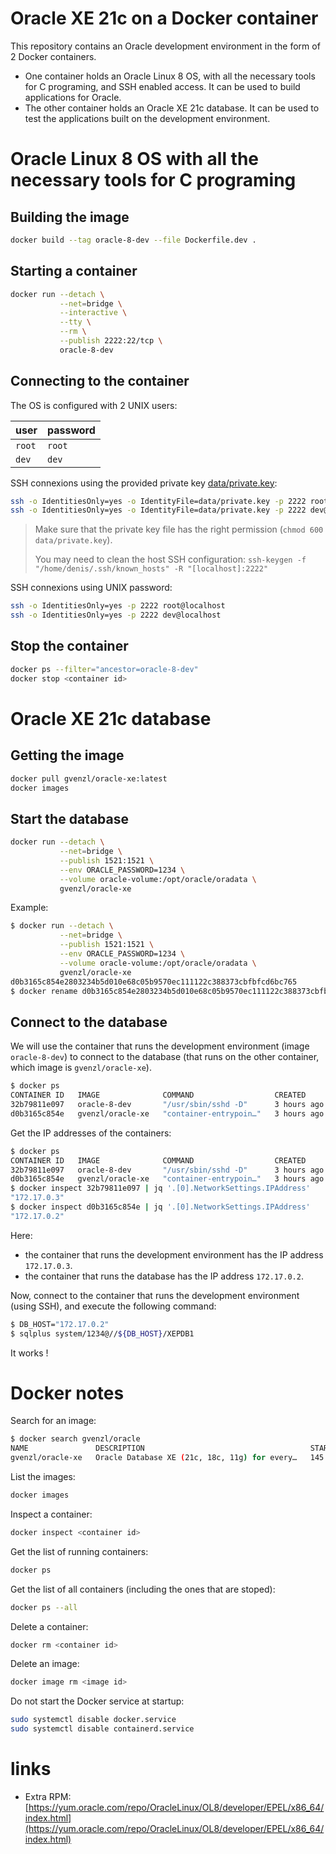 # Oracle XE 21c on a Docker container

This repository contains an Oracle development environment in the form of 2 Docker containers.

* One container holds an Oracle Linux 8 OS, with all the necessary tools for C programing, and SSH enabled access. It can be used to build applications for Oracle.
* The other container holds an Oracle XE 21c database. It can be used to test the applications built on the development environment.

# Oracle Linux 8 OS with all the necessary tools for C programing

## Building the image

```bash
docker build --tag oracle-8-dev --file Dockerfile.dev .
```

## Starting a container

```bash
docker run --detach \
           --net=bridge \
           --interactive \
           --tty \
           --rm \
           --publish 2222:22/tcp \
           oracle-8-dev
```

## Connecting to the container

The OS is configured with 2 UNIX users:

| user               | password           |
|--------------------|--------------------|
| `root`             | `root`             |
| `dev`              | `dev`              |

SSH connexions using the provided private key [data/private.key](data/private.key):

```bash
ssh -o IdentitiesOnly=yes -o IdentityFile=data/private.key -p 2222 root@localhost
ssh -o IdentitiesOnly=yes -o IdentityFile=data/private.key -p 2222 dev@localhost
```

> Make sure that the private key file has the right permission (`chmod 600 data/private.key`).
>
> You may need to clean the host SSH configuration: `ssh-keygen -f "/home/denis/.ssh/known_hosts" -R "[localhost]:2222"`

SSH connexions using UNIX password:

```bash
ssh -o IdentitiesOnly=yes -p 2222 root@localhost
ssh -o IdentitiesOnly=yes -p 2222 dev@localhost
```

## Stop the container

```bash
docker ps --filter="ancestor=oracle-8-dev"
docker stop <container id>
```

# Oracle XE 21c database

## Getting the image

```bash
docker pull gvenzl/oracle-xe:latest
docker images
``` 

## Start the database

```bash
docker run --detach \
           --net=bridge \
           --publish 1521:1521 \
           --env ORACLE_PASSWORD=1234 \
           --volume oracle-volume:/opt/oracle/oradata \
           gvenzl/oracle-xe
```

Example:

```bash
$ docker run --detach \
           --net=bridge \
           --publish 1521:1521 \
           --env ORACLE_PASSWORD=1234 \
           --volume oracle-volume:/opt/oracle/oradata \
           gvenzl/oracle-xe
d0b3165c854e2803234b5d010e68c05b9570ec111122c388373cbfbfcd6bc765
$ docker rename d0b3165c854e2803234b5d010e68c05b9570ec111122c388373cbfbfcd6bc765 my-database
```

## Connect to the database

We will use the container that runs the development environment (image `oracle-8-dev`) to connect to the database (that runs on the other container, which image is `gvenzl/oracle-xe`).

```bash
$ docker ps
CONTAINER ID   IMAGE              COMMAND                  CREATED       STATUS       PORTS                                       NAMES
32b79811e097   oracle-8-dev       "/usr/sbin/sshd -D"      3 hours ago   Up 3 hours   0.0.0.0:2222->22/tcp, :::2222->22/tcp       hungry_sinoussi
d0b3165c854e   gvenzl/oracle-xe   "container-entrypoin…"   3 hours ago   Up 3 hours   0.0.0.0:1521->1521/tcp, :::1521->1521/tcp   my-database
```

Get the IP addresses of the containers:

```bash
$ docker ps
CONTAINER ID   IMAGE              COMMAND                  CREATED       STATUS       PORTS                                       NAMES
32b79811e097   oracle-8-dev       "/usr/sbin/sshd -D"      3 hours ago   Up 3 hours   0.0.0.0:2222->22/tcp, :::2222->22/tcp       hungry_sinoussi
d0b3165c854e   gvenzl/oracle-xe   "container-entrypoin…"   3 hours ago   Up 3 hours   0.0.0.0:1521->1521/tcp, :::1521->1521/tcp   my-database
$ docker inspect 32b79811e097 | jq '.[0].NetworkSettings.IPAddress'
"172.17.0.3"
$ docker inspect d0b3165c854e | jq '.[0].NetworkSettings.IPAddress'
"172.17.0.2"
```

Here:
* the container that runs the development environment has the IP address `172.17.0.3`.
* the container that runs the database has the IP address `172.17.0.2`.

Now, connect to the container that runs the development environment (using SSH), and execute the following command:

```bash
$ DB_HOST="172.17.0.2"
$ sqlplus system/1234@//${DB_HOST}/XEPDB1
```

It works !

# Docker notes

Search for an image:

```bash
$ docker search gvenzl/oracle
NAME               DESCRIPTION                                     STARS     OFFICIAL   AUTOMATED
gvenzl/oracle-xe   Oracle Database XE (21c, 18c, 11g) for every…   145                  
```

List the images:

```bash
docker images
``` 

Inspect a container:

```bash
docker inspect <container id>
```

Get the list of running containers:

```bash
docker ps
```

Get the list of all containers (including the ones that are stoped):

```bash
docker ps --all
```

Delete a container:

```bash
docker rm <container id>
```

Delete an image:

```bash
docker image rm <image id>
```

Do not start the Docker service at startup:

```bash
sudo systemctl disable docker.service
sudo systemctl disable containerd.service
```

# links

* Extra RPM: [https://yum.oracle.com/repo/OracleLinux/OL8/developer/EPEL/x86_64/index.html](https://yum.oracle.com/repo/OracleLinux/OL8/developer/EPEL/x86_64/index.html)


